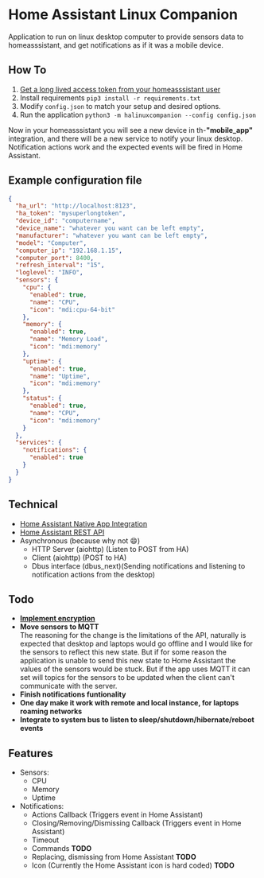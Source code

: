 # Home Assistant Linux Companion

Application to run on linux desktop computer to provide sensors data to homeasssistant, and get notifications as if it was a mobile device.

## How To

1. [Get a long lived access token from your homeasssistant user](https://www.atomicha.com/home-assistant-how-to-generate-long-lived-access-token-part-1/)
1. Install requirements `pip3 install -r requirements.txt`
1. Modify `config.json` to match your setup and desired options.
1. Run the application `python3 -m halinuxcompanion --config config.json`

Now in your homeasssistant you will see a new device in th-**"mobile_app"** integration, and there will be a new service to notify your linux desktop. Notification actions work and the expected events will be fired in Home Assistant.

## Example configuration file

```json
{
  "ha_url": "http://localhost:8123",
  "ha_token": "mysuperlongtoken",
  "device_id": "computername",
  "device_name": "whatever you want can be left empty",
  "manufacturer": "whatever you want can be left empty",
  "model": "Computer",
  "computer_ip": "192.168.1.15",
  "computer_port": 8400,
  "refresh_interval": "15",
  "loglevel": "INFO",
  "sensors": {
    "cpu": {
      "enabled": true,
      "name": "CPU",
      "icon": "mdi:cpu-64-bit"
    },
    "memory": {
      "enabled": true,
      "name": "Memory Load",
      "icon": "mdi:memory"
    },
    "uptime": {
      "enabled": true,
      "name": "Uptime",
      "icon": "mdi:memory"
    },
    "status": {
      "enabled": true,
      "name": "CPU",
      "icon": "mdi:memory"
    }
  },
  "services": {
    "notifications": {
      "enabled": true
    }
  }
}
```

## Technical

- [Home Assistant Native App Integration](https://developers.home-assistant.io/docs/api/native-app-integration)
- [Home Assistant REST API](https://developers.home-assistant.io/docs/api/rest)
- Asynchronous (because why not :smile:)
  - HTTP Server (aiohttp) (Listen to POST from HA)
  - Client (aiohttp) (POST to HA)
  - Dbus interface (dbus_next)(Sending notifications and listening to notification actions from the desktop)

## Todo

- [**Implement encryption**](https://developers.home-assistant.io/docs/api/native-app-integration/sending-data)
- **Move sensors to MQTT**  
  The reasoning for the change is the limitations of the API, naturally is expected that desktop and laptops would go offline and I would like for the sensors to reflect this new state. But if for some reason the application is unable to send this new state to Home Assistant the values of the sensors would be stuck. But if the app uses MQTT it can set will topics for the sensors to be updated when the client can't communicate with the server.
- **Finish notifications funtionality**
- **One day make it work with remote and local instance, for laptops roaming networks**
- **Integrate to system bus to listen to sleep/shutdown/hibernate/reboot events**

## Features

- Sensors:
  - CPU
  - Memory
  - Uptime
- Notifications:
  - Actions Callback (Triggers event in Home Assistant)
  - Closing/Removing/Dismissing Callback (Triggers event in Home Assistant)
  - Timeout
  - Commands **TODO**
  - Replacing, dismissing from Home Assistant **TODO**
  - Icon (Currently the Home Assistant icon is hard coded) **TODO**
